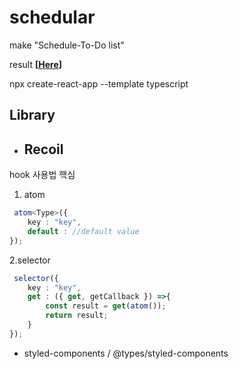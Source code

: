 # schedular

 make "Schedule-To-Do list"

 result **[[Here](https://cj-k-7.github.io/scheduler/)]**

 npx create-react-app --template typescript

## Library
- ## **Recoil**
hook 사용법 핵심

 1. atom
```typescript
 atom<Type>({
    key : "key",
    default : //default value
});
```
 2.selector
```typescript
 selector({
    key : "key",
    get : ({ get, getCallback }) =>{
        const result = get(atom());
        return result;
    }
});
```
- styled-components / @types/styled-components
